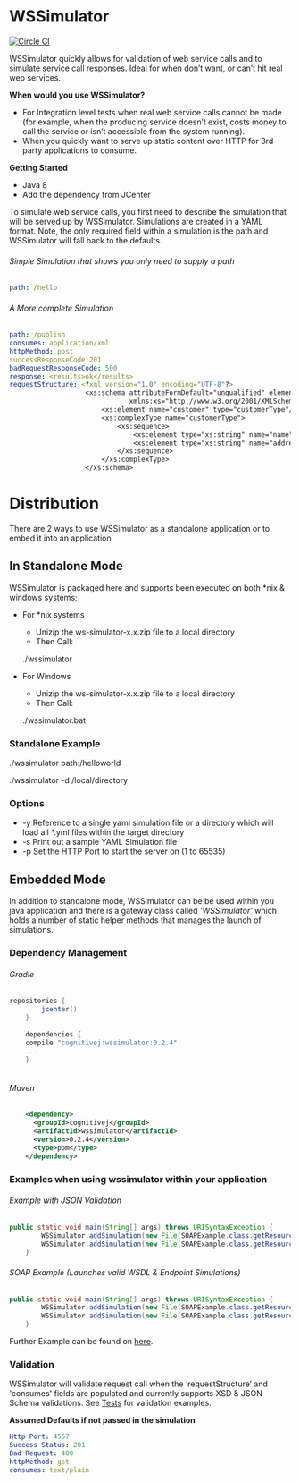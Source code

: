 # WSSimulator
 
 [![Circle CI](https://circleci.com/gh/CognitiveJ/wssimulator.png?style=badge)](https://circleci.com/gh/CognitiveJ/wssimulator)
 
 WSSimulator quickly allows for validation of web service calls and to simulate service call responses. Ideal for when don’t want, or can’t hit real web services.
 
 
 **When would you use WSSimulator?**

 
 *	For Integration level tests when real web service calls cannot be made (for example, when the producing service doesn’t exist, costs money to call the service or isn’t accessible from the system running).
 *	When you quickly want to serve up static content over HTTP  for 3rd party applications to consume.
 

**Getting Started**

*   Java 8
*   Add the dependency from JCenter


To simulate web service calls, you first need to describe the simulation that will be served up by WSSimulator. Simulations are created in a YAML format. 
Note, the only required field within a simulation is the path and WSSimulator will fall back to the defaults.

###### Simple Simulation that shows you only need to supply a path
```yaml
path: /hello
```

###### A More complete Simulation
```yaml
path: /publish
consumes: application/xml
httpMethod: post
successResponseCode:201
badRequestResponseCode: 500
response: <results>ok</results>
requestStructure: <?xml version="1.0" encoding="UTF-8"?>
                   <xs:schema attributeFormDefault="unqualified" elementFormDefault="qualified"
                              xmlns:xs="http://www.w3.org/2001/XMLSchema">
                       <xs:element name="customer" type="customerType"/>
                       <xs:complexType name="customerType">
                           <xs:sequence>
                               <xs:element type="xs:string" name="name"/>
                               <xs:element type="xs:string" name="address"/>
                           </xs:sequence>
                       </xs:complexType>
                   </xs:schema>
```


# Distribution
There are 2 ways to use WSSimulator as a standalone application or to embed it into an application 

## In Standalone Mode
WSSimulator is packaged here and supports been executed on both *nix & windows systems;

*	For *nix systems
    -	Unizip the ws-simulator-x.x.zip file to a local directory
    -	Then Call: 
    
    ./wssimulator <options> <yaml string>
    
*	For Windows
    -	Unizip the ws-simulator-x.x.zip file to a local directory
    -	Then Call: 
    
    ./wssimulator.bat <options> <yaml string>

### Standalone Example

./wssimulator path:/helloworld

./wssimulator -d /local/directory

### Options

* -y Reference to a single yaml simulation file or a directory which will load all *.yml files within the target directory
* -s Print out a sample YAML Simulation file
* -p Set the HTTP Port to start the server on (1 to 65535)

## Embedded Mode
In addition to standalone mode, WSSimulator can be be used within you java application and there is a gateway class called _'WSSimulator'_ which holds a number of static helper methods that manages the launch of simulations. 

### Dependency Management

###### Gradle
```groovy
repositories {
        jcenter()
    }
    
    dependencies {
    compile "cognitivej:wssimulator:0.2.4"
    ...
    }
    
```
###### Maven
```xml
    <dependency>
      <groupId>cognitivej</groupId>
      <artifactId>wssimulator</artifactId>
      <version>0.2.4</version>
      <type>pom</type>
    </dependency>
```

### Examples when using wssimulator within your application


######  Example with JSON Validation
```java
public static void main(String[] args) throws URISyntaxException {
        WSSimulator.addSimulation(new File(SOAPExample.class.getResource("/soap/wsdl.yml").toURI()));
        WSSimulator.addSimulation(new File(SOAPExample.class.getResource("/soap/endpoint.yml").toURI()));
    }
```

 
###### SOAP Example (Launches valid WSDL & Endpoint Simulations) 
```java
public static void main(String[] args) throws URISyntaxException {
        WSSimulator.addSimulation(new File(SOAPExample.class.getResource("/soap/wsdl.yml").toURI()));
        WSSimulator.addSimulation(new File(SOAPExample.class.getResource("/soap/endpoint.yml").toURI()));
    }
```

Further Example can be found on [here](https://github.com/CognitiveJ/wssimulator/tree/master/src/test/groovy/wssimulator "Tests").

### Validation

WSSimulator will validate request call when the ‘requestStructure’ and 'consumes' fields are populated and currently supports XSD & JSON Schema validations. 
See [Tests](https://github.com/CognitiveJ/wssimulator/tree/master/src/test/groovy/wssimulator "Tests") for validation examples.


**Assumed Defaults if not passed in the simulation**

```yaml
Http Port: 4567
Success Status: 201
Bad Request: 400
httpMethod: get
consumes: text/plain
```

